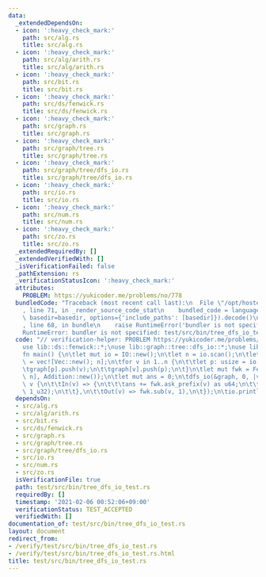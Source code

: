 ```yaml
---
data:
  _extendedDependsOn:
  - icon: ':heavy_check_mark:'
    path: src/alg.rs
    title: src/alg.rs
  - icon: ':heavy_check_mark:'
    path: src/alg/arith.rs
    title: src/alg/arith.rs
  - icon: ':heavy_check_mark:'
    path: src/bit.rs
    title: src/bit.rs
  - icon: ':heavy_check_mark:'
    path: src/ds/fenwick.rs
    title: src/ds/fenwick.rs
  - icon: ':heavy_check_mark:'
    path: src/graph.rs
    title: src/graph.rs
  - icon: ':heavy_check_mark:'
    path: src/graph/tree.rs
    title: src/graph/tree.rs
  - icon: ':heavy_check_mark:'
    path: src/graph/tree/dfs_io.rs
    title: src/graph/tree/dfs_io.rs
  - icon: ':heavy_check_mark:'
    path: src/io.rs
    title: src/io.rs
  - icon: ':heavy_check_mark:'
    path: src/num.rs
    title: src/num.rs
  - icon: ':heavy_check_mark:'
    path: src/zo.rs
    title: src/zo.rs
  _extendedRequiredBy: []
  _extendedVerifiedWith: []
  _isVerificationFailed: false
  _pathExtension: rs
  _verificationStatusIcon: ':heavy_check_mark:'
  attributes:
    PROBLEM: https://yukicoder.me/problems/no/778
  bundledCode: "Traceback (most recent call last):\n  File \"/opt/hostedtoolcache/Python/3.9.1/x64/lib/python3.9/site-packages/onlinejudge_verify/documentation/build.py\"\
    , line 71, in _render_source_code_stat\n    bundled_code = language.bundle(stat.path,\
    \ basedir=basedir, options={'include_paths': [basedir]}).decode()\n  File \"/opt/hostedtoolcache/Python/3.9.1/x64/lib/python3.9/site-packages/onlinejudge_verify/languages/user_defined.py\"\
    , line 68, in bundle\n    raise RuntimeError('bundler is not specified: {}'.format(path.as_posix()))\n\
    RuntimeError: bundler is not specified: test/src/bin/tree_dfs_io_test.rs\n"
  code: "// verification-helper: PROBLEM https://yukicoder.me/problems/no/778\n\n\
    use lib::ds::fenwick::*;\nuse lib::graph::tree::dfs_io::*;\nuse lib::io::*;\n\n\
    fn main() {\n\tlet mut io = IO::new();\n\tlet n = io.scan();\n\tlet mut graph\
    \ = vec![Vec::new(); n];\n\tfor v in 1..n {\n\t\tlet p: usize = io.scan();\n\t\
    \tgraph[p].push(v);\n\t\tgraph[v].push(p);\n\t}\n\tlet mut fwk = FenwickTree::new(vec![0;\
    \ n], Addition::new());\n\tlet mut ans = 0;\n\tdfs_io(&graph, 0, |v, _| match\
    \ v {\n\t\tIn(v) => {\n\t\t\tans += fwk.ask_prefix(v) as u64;\n\t\t\tfwk.add(v,\
    \ 1_u32);\n\t\t},\n\t\tOut(v) => fwk.sub(v, 1),\n\t});\n\tio.println(ans);\n}\n"
  dependsOn:
  - src/alg.rs
  - src/alg/arith.rs
  - src/bit.rs
  - src/ds/fenwick.rs
  - src/graph.rs
  - src/graph/tree.rs
  - src/graph/tree/dfs_io.rs
  - src/io.rs
  - src/num.rs
  - src/zo.rs
  isVerificationFile: true
  path: test/src/bin/tree_dfs_io_test.rs
  requiredBy: []
  timestamp: '2021-02-06 00:52:06+09:00'
  verificationStatus: TEST_ACCEPTED
  verifiedWith: []
documentation_of: test/src/bin/tree_dfs_io_test.rs
layout: document
redirect_from:
- /verify/test/src/bin/tree_dfs_io_test.rs
- /verify/test/src/bin/tree_dfs_io_test.rs.html
title: test/src/bin/tree_dfs_io_test.rs
---
```

